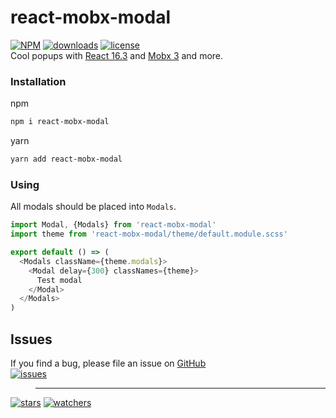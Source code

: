 # react-mobx-modal
[![NPM](https://img.shields.io/npm/v/react-mobx-modal.svg)](https://github.com/d8corp/react-mobx-modal/blob/master/CHANGELOG.md)
[![downloads](https://img.shields.io/npm/dm/react-mobx-modal.svg)](https://www.npmjs.com/package/react-mobx-modal)
[![license](https://img.shields.io/npm/l/react-mobx-modal)](https://github.com/d8corp/react-mobx-modal/blob/master/LICENSE)  
Cool popups with [React 16.3](https://reactjs.org) and [Mobx 3](https://mobx.js.org) and more.
### Installation
npm
```bash
npm i react-mobx-modal
```
yarn
```bash
yarn add react-mobx-modal
```
### Using
All modals should be placed into `Modals`.
```typescript jsx
import Modal, {Modals} from 'react-mobx-modal'
import theme from 'react-mobx-modal/theme/default.module.scss'

export default () => (
  <Modals className={theme.modals}>
    <Modal delay={300} classNames={theme}>
      Test modal
    </Modal>
  </Modals>
)
```
## Issues
If you find a bug, please file an issue on [GitHub](https://github.com/d8corp/react-mobx-modal/issues)  
[![issues](https://img.shields.io/github/issues-raw/d8corp/react-mobx-modal)](https://github.com/d8corp/react-mobx-modal/issues)  
> ---
[![stars](https://img.shields.io/github/stars/d8corp/react-mobx-modal?style=social)](https://github.com/d8corp/react-mobx-modal/stargazers)
[![watchers](https://img.shields.io/github/watchers/d8corp/react-mobx-modal?style=social)](https://github.com/d8corp/react-mobx-modal/watchers)

